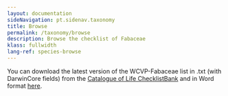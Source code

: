 ```yaml
---
layout: documentation
sideNavigation: pt.sidenav.taxonomy
title: Browse
permalink: /taxonomy/browse
description: Browse the checklist of Fabaceae
klass: fullwidth
lang-ref: species-browse
---
```


You can download the latest version of the WCVP-Fabaceae list in .txt (with DarwinCore fields) from the [Catalogue of Life ChecklistBank](https://data.catalogueoflife.org/dataset/2304/about) and in Word format [here](/media/WCVP_Fabaceae_checklist_May_2022.docx).


<!--react and gbif component-->
<script src="https://unpkg.com/react@16/umd/react.production.min.js"></script>
<script src="https://unpkg.com/react-dom@16/umd/react-dom.production.min.js"></script>

<script src="https://cdn.jsdelivr.net/gh/CatalogueOfLife/portal-components@{{site.col.version}}/umd/col-browser.min.js" ></script>

<div id="tree"></div>

<script>
'use strict';
const e = React.createElement;
class Tree extends React.Component {

    render() {

      return e(
        ColBrowser.Tree,
        { 
          catalogueKey: '{{site.col.catalogueKey}}',
          pathToTree: '/taxonomy/browse',
          pathToSearch: '/taxonomy/search',
          pathToTaxon: '/taxonomy/taxon/',
          defaultTaxonKey: '{{site.col.defaultTaxonKey}}',
          citation: 'top'
        }
      );
    }
  }

const domContainer = document.querySelector('#tree');
ReactDOM.render(e(Tree), domContainer);
</script>
